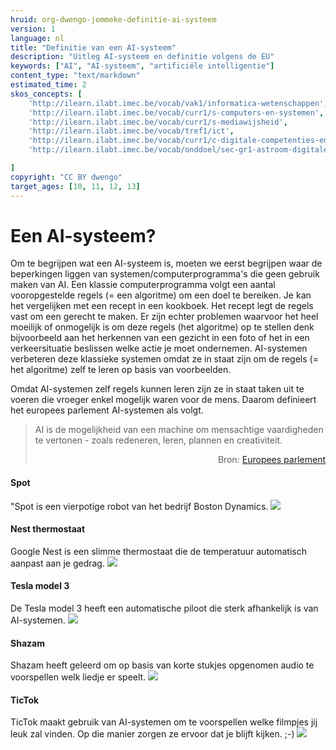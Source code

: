 ```yaml
---
hruid: org-dwengo-jommeke-definitie-ai-systeem
version: 1
language: nl
title: "Definitie van een AI-systeem"
description: "Uitleg AI-systeem en definitie volgens de EU"
keywords: ["AI", "AI-systeem", "artificiële intelligentie"]
content_type: "text/markdown"
estimated_time: 2
skos_concepts: [
    'http://ilearn.ilabt.imec.be/vocab/vak1/informatica-wetenschappen', 
    'http://ilearn.ilabt.imec.be/vocab/curr1/s-computers-en-systemen',
    'http://ilearn.ilabt.imec.be/vocab/curr1/s-mediawijsheid',
    'http://ilearn.ilabt.imec.be/vocab/tref1/ict',
    'http://ilearn.ilabt.imec.be/vocab/curr1/c-digitale-competenties-en-mediawijsheid',
    'http://ilearn.ilabt.imec.be/vocab/onddoel/sec-gr1-astroom-digitale-competenties-en-mediawijsheid-4.5',

]
copyright: "CC BY dwengo"
target_ages: [10, 11, 12, 13]
---
```



Een AI-systeem?
===============
Om te begrijpen wat een AI-systeem is, moeten we eerst begrijpen waar de beperkingen liggen van systemen/computerprogramma's die geen gebruik maken van AI. Een klassie computerprogramma volgt een aantal vooropgestelde regels (= een algoritme) om een doel te bereiken. Je kan het vergelijken met een recept in een kookboek. Het recept legt de regels vast om een gerecht te maken. Er zijn echter problemen waarvoor het heel moeilijk of onmogelijk is om deze regels (het algoritme) op te stellen denk bijvoorbeeld aan het herkennen van een gezicht in een foto of het in een verkeersituatie beslissen welke actie je moet ondernemen. AI-systemen verbeteren deze klassieke systemen omdat ze in staat zijn om de regels (= het algoritme) zelf te leren op basis van voorbeelden.  

Omdat AI-systemen zelf regels kunnen leren zijn ze in staat taken uit te voeren die vroeger enkel mogelijk waren voor de mens. Daarom definieert het europees parlement AI-systemen als volgt.

> AI is de mogelijkheid van een machine om mensachtige vaardigheden te vertonen - zoals redeneren, leren, plannen en creativiteit. <div style="text-align: right">Bron: [Europees parlement](https://www.europarl.europa.eu/news/nl/headlines/society/20200827STO85804/wat-is-artificiele-intelligentie-en-hoe-wordt-het-gebruikt#:~:text=AI%20is%20de%20mogelijkheid%20van,%2C%20leren%2C%20plannen%20en%20creativiteit.&text=AI%2Dsystemen%20zijn%20in%20staat,analyseren%20en%20autonoom%20te%20werken)</div>

#### Spot
"Spot is een vierpotige robot van het bedrijf Boston Dynamics.
![](@learning-object/org-dwengo-jommeke-images-spot/nl/1)

#### Nest thermostaat
Google Nest is een slimme thermostaat die de temperatuur automatisch aanpast aan je gedrag.
![](@learning-object/org-dwengo-jommeke-images-nest-thermostat/nl/1)

#### Tesla model 3
De Tesla model 3 heeft een automatische piloot die sterk afhankelijk is van AI-systemen.
![](@learning-object/org-dwengo-jommeke-images-tesla-model-3/nl/1)

#### Shazam
Shazam heeft geleerd om op basis van korte stukjes opgenomen audio te voorspellen welk liedje er speelt.
![](@learning-object/org-dwengo-jommeke-images-shazam-logo/nl/1)

#### TicTok
TicTok maakt gebruik van AI-systemen om te voorspellen welke filmpjes jij leuk zal vinden. Op die manier zorgen ze ervoor dat je blijft kijken. ;-)
![](@learning-object/org-dwengo-jommeke-images-tictok-logo/nl/1)